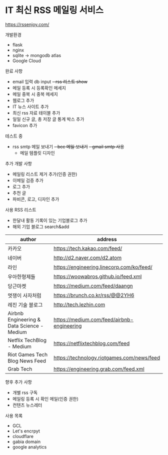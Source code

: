 # IT 최신 RSS 메일링 서비스 

https://rssenjoy.com/

개발환경
- flask
- nginx
- sqlite -> mongodb atlas
- Google Cloud

완료 사항
- email 입력 db input 
~~- rss 리스트 show~~
- 메일 등록 시 등록확인 메세지 
- 메일 중복 시 중복 메세지
- 웹로그 추가
- IT 뉴스 사이트 추가
- 최신 rss 자료 테이블 추가
- 일일 신규 글, 총 저장 글 통계 박스 추가
- favicon 추가

테스트 중
- rss smtp 메일 보내기
  ~~- bcc 메일 보내기~~
  ~~- gmail smtp 사용~~
  - 메일 템플릿 디자인
  

추가 개발 사항
- 메일링 리스트 제거 추가(인증 권한)
- 이메일 검증 추가
- 로그 추가
- 추천 글
- 파비콘, 로고, 디자인 추가

사용 RSS 리스트
- 한달내 활동 기록이 있는 기업블로그 추가
- 해외 기업 블로그 search&add


| author | address|
|-------|-------|
|카카오|https://tech.kakao.com/feed/|
|네이버|http://d2.naver.com/d2.atom|
|라인|https://engineering.linecorp.com/ko/feed/|
|우아한형제들|https://woowabros.github.io/feed.xml|
|당근마켓|https://medium.com/feed/daangn|
|멋쟁이 사자처럼|https://brunch.co.kr/rss/@@2YH6|
|레진 기술 블로그|http://tech.lezhin.com|
|Airbnb Engineering & Data Science - Medium|https://medium.com/feed/airbnb-engineering|
|Netflix TechBlog - Medium|https://netflixtechblog.com/feed|
|Riot Games Tech Blog News Feed|https://technology.riotgames.com/news/feed|
|Grab Tech|https://engineering.grab.com/feed.xml|

향후 추가 사항
- 개별 rss 구독
- 메일링 등록 시 확인 메일(인증 권한)
- 컨텐츠 뉴스레터

사용 목록
- GCL
- Let's encrpyt
- cloudflare
- gabia domain
- google analytics
